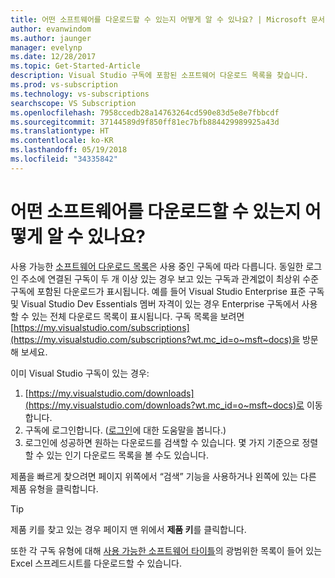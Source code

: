 ```yaml
---
title: 어떤 소프트웨어를 다운로드할 수 있는지 어떻게 알 수 있나요? | Microsoft 문서
author: evanwindom
ms.author: jaunger
manager: evelynp
ms.date: 12/28/2017
ms.topic: Get-Started-Article
description: Visual Studio 구독에 포함된 소프트웨어 다운로드 목록을 찾습니다.
ms.prod: vs-subscription
ms.technology: vs-subscriptions
searchscope: VS Subscription
ms.openlocfilehash: 7958ccedb28a14763264cd590e83d5e8e7fbbcdf
ms.sourcegitcommit: 37144589d9f850ff81ec7bfb884429989925a43d
ms.translationtype: HT
ms.contentlocale: ko-KR
ms.lasthandoff: 05/19/2018
ms.locfileid: "34335842"
---
```

# <a name="how-do-i-know-what-software-is-available-for-download"></a>어떤 소프트웨어를 다운로드할 수 있는지 어떻게 알 수 있나요?

사용 가능한 [소프트웨어 다운로드 목록](http://download.microsoft.com/download/1/5/4/15454442-CF17-47B9-A65D-DF84EF88511B/Visual_Studio_by_Subscription_Level.xlsx)은 사용 중인 구독에 따라 다릅니다.  동일한 로그인 주소에 연결된 구독이 두 개 이상 있는 경우 보고 있는 구독과 관계없이 최상위 수준 구독에 포함된 다운로드가 표시됩니다.  예를 들어 Visual Studio Enterprise 표준 구독 및 Visual Studio Dev Essentials 멤버 자격이 있는 경우 Enterprise 구독에서 사용할 수 있는 전체 다운로드 목록이 표시됩니다.  구독 목록을 보려면 [https://my.visualstudio.com/subscriptions](https://my.visualstudio.com/subscriptions?wt.mc_id=o~msft~docs)을 방문해 보세요. 

이미 Visual Studio 구독이 있는 경우: 
1. [https://my.visualstudio.com/downloads](https://my.visualstudio.com/downloads?wt.mc_id=o~msft~docs)로 이동합니다.
2. 구독에 로그인합니다.  ([로그인](signing-in.md)에 대한 도움말을 봅니다.)
3. 로그인에 성공하면 원하는 다운로드를 검색할 수 있습니다.  몇 가지 기준으로 정렬할 수 있는 인기 다운로드 목록을 볼 수도 있습니다. 

제품을 빠르게 찾으려면 페이지 위쪽에서 “검색” 기능을 사용하거나 왼쪽에 있는 다른 제품 유형을 클릭합니다.

> [!TIP]
> 제품 키를 찾고 있는 경우 페이지 맨 위에서 **제품 키**를 클릭합니다.

또한 각 구독 유형에 대해 [사용 가능한 소프트웨어 타이틀](http://download.microsoft.com/download/1/5/4/15454442-CF17-47B9-A65D-DF84EF88511B/Visual_Studio_by_Subscription_Level.xlsx)의 광범위한 목록이 들어 있는 Excel 스프레드시트를 다운로드할 수 있습니다.  